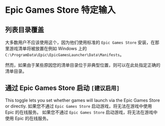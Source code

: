 # Epic Games Store 特定输入

## 列表目录覆盖

大多数用户不应该使用这个，因为他们使用标准的 `Epic Games Store` 安装，在那里游戏清单将被放置在例如 Windows 上的 `C:\ProgramData\Epic\EpicGamesLauncher\Data\Manifests`。

然而，如果由于某些原因您的清单目录位于非典型位置，则可以在此处指定正确的清单目录。

## 通过 Epic Games Store 启动 `[建议启用]`

This toggle lets you set whether games will launch via the Epic Games Store or directly. 如果您不通过 `Epic Games Store` 启动游戏，将无法在游戏中使用 Epic 的在线服务。 如果您不通过 `Epic Games Store` 启动游戏，将无法在游戏中使用 Epic 的在线服务。
